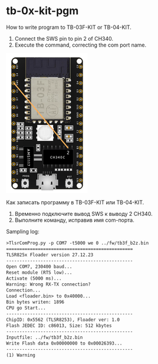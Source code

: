 # tb-0x-kit-pgm
How to write program to TB-03F-KIT or TB-04-KIT.

1. Connect the SWS pin to pin 2 of CH340.
2. Execute the command, correcting the com port name.

![SCH](https://github.com/pvvx/TlsrComProg825x/blob/main/Doc/img/TB-03F-KIT-PGM.gif)

Как записать программу в TB-03F-KIT или TB-04-KIT.

1. Временно подключите вывод SWS к выводу 2 CH340.
2. Выполните команду, исправив имя com-порта.

Sampling log:
```
>TlsrComProg.py -p COM7 -t5000 we 0 ../fw/tb3f_b2z.bin
================================================
TLSR825x Floader version 27.12.23
------------------------------------------------
Open COM7, 230400 baud...
Reset module (RTS low)...
Activate (5000 ms)...
Warning: Wrong RX-TX connection?
Connection...
Load <floader.bin> to 0x40000...
Bin bytes writen: 1896
CPU go Start...
------------------------------------------------
ChipID: 0x5562 (TLSR8253), Floader ver: 1.0
Flash JEDEC ID: c86013, Size: 512 kbytes
------------------------------------------------
Inputfile: ../fw/tb3f_b2z.bin
Write Flash data 0x00000000 to 0x00026393...
------------------------------------------------
(1) Warning
```



